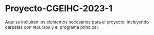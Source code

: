 # Proyecto-CGEIHC-2023-1
Aquí se incluirán los elementos necesarios para el proyecto, incluyendo carpetas con recursos y el programa principal.
